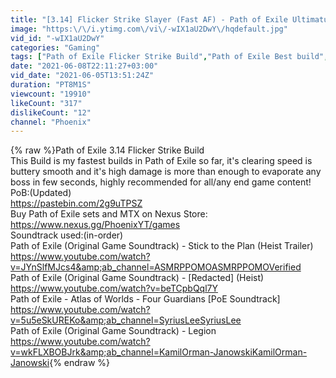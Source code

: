 ```yaml
---
title: "[3.14] Flicker Strike Slayer (Fast AF) - Path of Exile Ultimatum Builds"
image: "https:\/\/i.ytimg.com\/vi\/-wIX1aU2DwY\/hqdefault.jpg"
vid_id: "-wIX1aU2DwY"
categories: "Gaming"
tags: ["Path of Exile Flicker Strike Build","Path of Exile Best build","Path of Exile 3.14 Flicker Strike build"]
date: "2021-06-08T22:11:27+03:00"
vid_date: "2021-06-05T13:51:24Z"
duration: "PT8M1S"
viewcount: "19910"
likeCount: "317"
dislikeCount: "12"
channel: "Phoenix"
---
```

{% raw %}Path of Exile 3.14 Flicker Strike Build<br />This Build is my fastest builds in Path of Exile so far, it's clearing speed is buttery smooth and it's high damage is more than enough to evaporate any boss in few seconds, highly recommended for all/any end game content!<br />PoB:(Updated)<br /><a rel="nofollow" target="blank" href="https://pastebin.com/2g9uTPSZ">https://pastebin.com/2g9uTPSZ</a><br />Buy Path of Exile sets and MTX on Nexus Store:<br /><a rel="nofollow" target="blank" href="https://www.nexus.gg/PhoenixYT/games">https://www.nexus.gg/PhoenixYT/games</a><br />Soundtrack used:(in-order)<br />Path of Exile (Original Game Soundtrack) - Stick to the Plan (Heist Trailer)<br /><a rel="nofollow" target="blank" href="https://www.youtube.com/watch?v=JYnSlfMJcs4&amp;ab_channel=ASMRPPOMOASMRPPOMOVerified">https://www.youtube.com/watch?v=JYnSlfMJcs4&amp;ab_channel=ASMRPPOMOASMRPPOMOVerified</a><br />Path of Exile (Original Game Soundtrack) - [Redacted] (Heist)<br /><a rel="nofollow" target="blank" href="https://www.youtube.com/watch?v=beTCpbQql7Y">https://www.youtube.com/watch?v=beTCpbQql7Y</a><br />Path of Exile - Atlas of Worlds - Four Guardians [PoE Soundtrack]<br /><a rel="nofollow" target="blank" href="https://www.youtube.com/watch?v=5u5eSkUREKo&amp;ab_channel=SyriusLeeSyriusLee">https://www.youtube.com/watch?v=5u5eSkUREKo&amp;ab_channel=SyriusLeeSyriusLee</a><br />Path of Exile (Original Game Soundtrack) - Legion<br /><a rel="nofollow" target="blank" href="https://www.youtube.com/watch?v=wkFLXBOBJrk&amp;ab_channel=KamilOrman-JanowskiKamilOrman-Janowski">https://www.youtube.com/watch?v=wkFLXBOBJrk&amp;ab_channel=KamilOrman-JanowskiKamilOrman-Janowski</a>{% endraw %}
